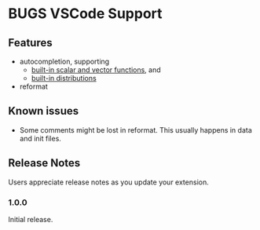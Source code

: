 # BUGS VSCode Support

## Features

- autocompletion, supporting
  - [built-in scalar and vector functions](https://www.multibugs.org/documentation/latest/Functions.html), and
  - [built-in distributions](https://www.multibugs.org/documentation/latest/Distributions.html)
- reformat

## Known issues

- Some comments might be lost in reformat. This usually happens in data and init files.

## Release Notes

Users appreciate release notes as you update your extension.

### 1.0.0

Initial release.